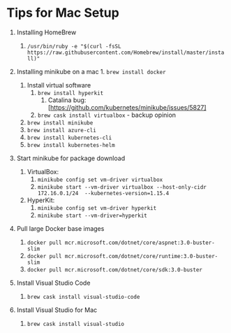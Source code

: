 # Tips for Mac Setup
1. Installing HomeBrew
	1. `/usr/bin/ruby -e "$(curl -fsSL https://raw.githubusercontent.com/Homebrew/install/master/install)"`
2. Installing minikube on a mac
	   1. `brew install docker`
	1. Install virtual software
		1. `brew install hyperkit`
			1. Catalina bug: [https://github.com/kubernetes/minikube/issues/5827]
		2. `brew cask install virtualbox` - backup opinion   
	1. `brew install minikube`
	1. `brew install azure-cli`
   1. `brew install kubernetes-cli`
   1. `brew install kubernetes-helm`
   
3. Start minikube for package download
	1. VirtualBox: 
		1. `minikube config set vm-driver virtualbox`
		2. `minikube start --vm-driver virtualbox --host-only-cidr 172.16.0.1/24  --kubernetes-version=1.15.4`
	1. HyperKit: 
		1. `minikube config set vm-driver hyperkit`
		2. `minikube start --vm-driver=hyperkit`
4. Pull large Docker base images
    1. `docker pull mcr.microsoft.com/dotnet/core/aspnet:3.0-buster-slim`
    1. `docker pull mcr.microsoft.com/dotnet/core/runtime:3.0-buster-slim`
    1. `docker pull mcr.microsoft.com/dotnet/core/sdk:3.0-buster`
5. Install Visual Studio Code
    1. `brew cask install visual-studio-code`
6. Install Visual Studio for Mac
    1. `brew cask install visual-studio`
